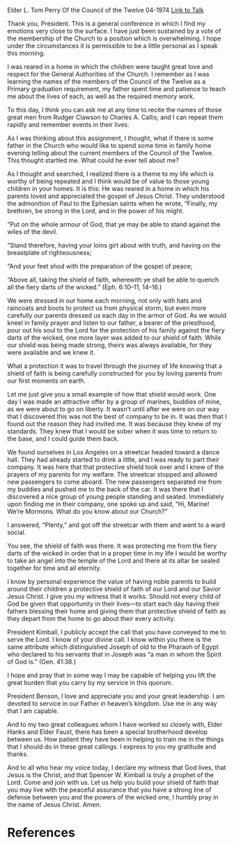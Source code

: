 Elder L. Tom Perry
Of the Council of the Twelve
04-1974
[Link to Talk](https://www.churchofjesuschrist.org/study/general-conference/1974/04/build-your-shield-of-faith?lang=eng)

Thank you, President. This is a general conference in which I find my emotions very close to the surface. I have just been sustained by a vote of the membership of the Church to a position which is overwhelming. I hope under the circumstances it is permissible to be a little personal as I speak this morning.

I was reared in a home in which the children were taught great love and respect for the General Authorities of the Church. I remember as I was learning the names of the members of the Council of the Twelve as a Primary graduation requirement, my father spent time and patience to teach me about the lives of each, as well as the required memory work.

To this day, I think you can ask me at any time to recite the names of those great men from Rudger Clawson to Charles A. Callis; and I can repeat them rapidly and remember events in their lives.

As I was thinking about this assignment, I thought, what if there is some father in the Church who would like to spend some time in family home evening telling about the current members of the Council of the Twelve. This thought startled me. What could he ever tell about me?

As I thought and searched, I realized there is a theme to my life which is worthy of being repeated and I think would be of value to those young children in your homes. It is this: He was reared in a home in which his parents loved and appreciated the gospel of Jesus Christ. They understood the admonition of Paul to the Ephesian saints when he wrote, “Finally, my brethren, be strong in the Lord, and in the power of his might.

“Put on the whole armour of God, that ye may be able to stand against the wiles of the devil.

“Stand therefore, having your loins girt about with truth, and having on the breastplate of righteousness;

“And your feet shod with the preparation of the gospel of peace;

“Above all, taking the shield of faith, wherewith ye shall be able to quench all the fiery darts of the wicked.” (Eph. 6:10–11, 14–16.)

We were dressed in our home each morning, not only with hats and raincoats and boots to protect us from physical storm, but even more carefully our parents dressed us each day in the armor of God. As we would kneel in family prayer and listen to our father, a bearer of the priesthood, pour out his soul to the Lord for the protection of his family against the fiery darts of the wicked, one more layer was added to our shield of faith. While our shield was being made strong, theirs was always available, for they were available and we knew it.

What a protection it was to travel through the journey of life knowing that a shield of faith is being carefully constructed for you by loving parents from our first moments on earth.

Let me just give you a small example of how that shield would work. One day I was made an attractive offer by a group of marines, buddies of mine, as we were about to go on liberty. It wasn’t until after we were on our way that I discovered this was not the best of company to be in. It was then that I found out the reason they had invited me. It was because they knew of my standards. They knew that I would be sober when it was time to return to the base, and I could guide them back.

We found ourselves in Los Angeles on a streetcar headed toward a dance hall. They had already started to drink a little, and I was ready to part their company. It was here that that protective shield took over and I knew of the prayers of my parents for my welfare. The streetcar stopped and allowed new passengers to come aboard. The new passengers separated me from my buddies and pushed me to the back of the car. It was there that I discovered a nice group of young people standing and seated. Immediately upon finding me in their company, one spoke up and said, “Hi, Marine! We’re Mormons. What do you know about our Church?”

I answered, “Plenty,” and got off the streetcar with them and went to a ward social.

You see, the shield of faith was there. It was protecting me from the fiery darts of the wicked in order that in a proper time in my life I would be worthy to take an angel into the temple of the Lord and there at its altar be sealed together for time and all eternity.

I know by personal experience the value of having noble parents to build around their children a protective shield of faith of our Lord and our Savior Jesus Christ. I give you my witness that it works. Should not every child of God be given that opportunity in their lives—to start each day having their fathers blessing their home and giving them that protective shield of faith as they depart from the home to go about their every activity.

President Kimball, I publicly accept the call that you have conveyed to me to serve the Lord. I know of your divine call. I know within you there is the same attribute which distinguished Joseph of old to the Pharaoh of Egypt who declared to his servants that in Joseph was “a man in whom the Spirit of God is.” (Gen. 41:38.)

I hope and pray that in some way I may be capable of helping you lift the great burden that you carry by my service in this quorum.

President Benson, I love and appreciate you and your great leadership. I am devoted to service in our Father in heaven’s kingdom. Use me in any way that I am capable.

And to my two great colleagues whom I have worked so closely with, Elder Hanks and Elder Faust, there has been a special brotherhood develop between us. How patient they have been in helping to train me in the things that I should do in these great callings. I express to you my gratitude and thanks.

And to all who hear my voice today, I declare my witness that God lives, that Jesus is the Christ, and that Spencer W. Kimball is truly a prophet of the Lord. Come and join with us. Let us help you build your shield of faith that you may live with the peaceful assurance that you have a strong line of defense between you and the powers of the wicked one, I humbly pray in the name of Jesus Christ. Amen.

# References
